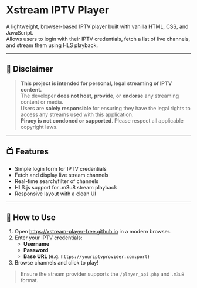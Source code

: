 # Xstream IPTV Player

A lightweight, browser-based IPTV player built with vanilla HTML, CSS, and JavaScript.  
Allows users to login with their IPTV credentials, fetch a list of live channels, and stream them using HLS playback.

---

## 🚨 Disclaimer

> **This project is intended for personal, legal streaming of IPTV content.**  
> The developer **does not host**, **provide**, or **endorse** any streaming content or media.  
> Users are **solely responsible** for ensuring they have the legal rights to access any streams used with this application.  
> **Piracy is not condoned or supported**. Please respect all applicable copyright laws.

---

## 📺 Features

- Simple login form for IPTV credentials
- Fetch and display live stream channels
- Real-time search/filter of channels
- HLS.js support for .m3u8 stream playback
- Responsive layout with a clean UI

---

## 🔧 How to Use

1. Open https://xstream-player-free.github.io in a modern browser.
2. Enter your IPTV credentials:
   - **Username**
   - **Password**
   - **Base URL** (e.g. `https://youriptvprovider.com:port`)
3. Browse channels and click to play!

> Ensure the stream provider supports the `/player_api.php` and `.m3u8` format.
